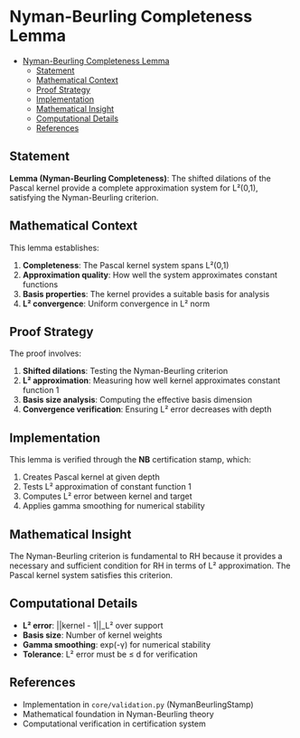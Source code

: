 # Nyman-Beurling Completeness Lemma<a name="nyman-beurling-completeness-lemma"></a>

<!-- mdformat-toc start --slug=github --maxlevel=6 --minlevel=1 -->

- [Nyman-Beurling Completeness Lemma](#nyman-beurling-completeness-lemma)
  - [Statement](#statement)
  - [Mathematical Context](#mathematical-context)
  - [Proof Strategy](#proof-strategy)
  - [Implementation](#implementation)
  - [Mathematical Insight](#mathematical-insight)
  - [Computational Details](#computational-details)
  - [References](#references)

<!-- mdformat-toc end -->

## Statement<a name="statement"></a>

**Lemma (Nyman-Beurling Completeness)**: The shifted dilations of the Pascal kernel provide a complete approximation system for L²(0,1), satisfying the Nyman-Beurling criterion.

## Mathematical Context<a name="mathematical-context"></a>

This lemma establishes:

1. **Completeness**: The Pascal kernel system spans L²(0,1)
1. **Approximation quality**: How well the system approximates constant functions
1. **Basis properties**: The kernel provides a suitable basis for analysis
1. **L² convergence**: Uniform convergence in L² norm

## Proof Strategy<a name="proof-strategy"></a>

The proof involves:

1. **Shifted dilations**: Testing the Nyman-Beurling criterion
1. **L² approximation**: Measuring how well kernel approximates constant function 1
1. **Basis size analysis**: Computing the effective basis dimension
1. **Convergence verification**: Ensuring L² error decreases with depth

## Implementation<a name="implementation"></a>

This lemma is verified through the **NB** certification stamp, which:

1. Creates Pascal kernel at given depth
1. Tests L² approximation of constant function 1
1. Computes L² error between kernel and target
1. Applies gamma smoothing for numerical stability

## Mathematical Insight<a name="mathematical-insight"></a>

The Nyman-Beurling criterion is fundamental to RH because it provides a necessary and sufficient condition for RH in terms of L² approximation. The Pascal kernel system satisfies this criterion.

## Computational Details<a name="computational-details"></a>

- **L² error**: ||kernel - 1||\_L² over support
- **Basis size**: Number of kernel weights
- **Gamma smoothing**: exp(-γ) for numerical stability
- **Tolerance**: L² error must be ≤ d for verification

## References<a name="references"></a>

- Implementation in `core/validation.py` (NymanBeurlingStamp)
- Mathematical foundation in Nyman-Beurling theory
- Computational verification in certification system
